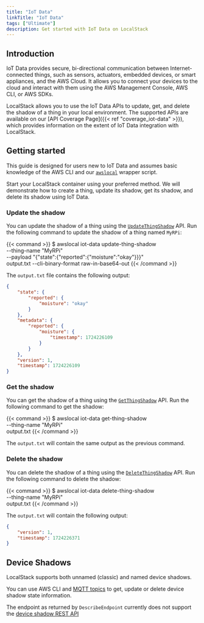 ```yaml
---
title: "IoT Data"
linkTitle: "IoT Data"
tags: ["Ultimate"]
description: Get started with IoT Data on LocalStack
---
```


## Introduction

IoT Data provides secure, bi-directional communication between Internet-connected things, such as sensors, actuators, embedded devices, or smart appliances, and the AWS Cloud.
It allows you to connect your devices to the cloud and interact with them using the AWS Management Console, AWS CLI, or AWS SDKs.

LocalStack allows you to use the IoT Data APIs to update, get, and delete the shadow of a thing in your local environment.
The supported APIs are available on our [API Coverage Page]({{< ref "coverage_iot-data" >}}), which provides information on the extent of IoT Data integration with LocalStack.

## Getting started

This guide is designed for users new to IoT Data and assumes basic knowledge of the AWS CLI and our [`awslocal`](https://github.com/localstack/awscli-local) wrapper script.

Start your LocalStack container using your preferred method.
We will demonstrate how to create a thing, update its shadow, get its shadow, and delete its shadow using IoT Data.

### Update the shadow

You can update the shadow of a thing using the [`UpdateThingShadow`](https://docs.aws.amazon.com/iot/latest/apireference/API_UpdateThingShadow.html) API.
Run the following command to update the shadow of a thing named `MyRPi`:

{{< command >}}
$ awslocal iot-data update-thing-shadow \
    --thing-name "MyRPi" \
    --payload "{\"state\":{\"reported\":{\"moisture\":\"okay\"}}}" \
    output.txt --cli-binary-format raw-in-base64-out
{{< /command >}}

The `output.txt` file contains the following output:

```json
{
    "state": {
        "reported": {
            "moisture": "okay"
        }
    },
    "metadata": {
        "reported": {
            "moisture": {
                "timestamp": 1724226109
            }
        }
    },
    "version": 1,
    "timestamp": 1724226109
}
```

### Get the shadow

You can get the shadow of a thing using the [`GetThingShadow`](https://docs.aws.amazon.com/iot/latest/apireference/API_GetThingShadow.html) API.
Run the following command to get the shadow:

{{< command >}}
$ awslocal iot-data get-thing-shadow \
    --thing-name "MyRPi" \
    output.txt
{{< /command >}}

The `output.txt` will contain the same output as the previous command.

### Delete the shadow

You can delete the shadow of a thing using the [`DeleteThingShadow`](https://docs.aws.amazon.com/iot/latest/apireference/API_DeleteThingShadow.html) API.
Run the following command to delete the shadow:

{{< command >}}
$ awslocal iot-data delete-thing-shadow \
    --thing-name "MyRPi" \
    output.txt
{{< /command >}}

The `output.txt` will contain the following output:

```json
{
    "version": 1,
    "timestamp": 1724226371
}
```

## Device Shadows

LocalStack supports both unnamed (classic) and named device shadows.

You can use AWS CLI and [MQTT topics](https://docs.aws.amazon.com/iot/latest/developerguide/device-shadow-mqtt.html) to get, update or delete device shadow state information.

The endpoint as returned by `DescribeEndpoint` currently does not support the [device shadow REST API](https://docs.aws.amazon.com/iot/latest/developerguide/device-shadow-rest-api.html#API_GetThingShadow)
